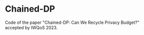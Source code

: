 # Chained-DP
Code of the paper "Chained-DP: Can We Recycle Privacy Budget?" accepted by IWQoS 2023.

